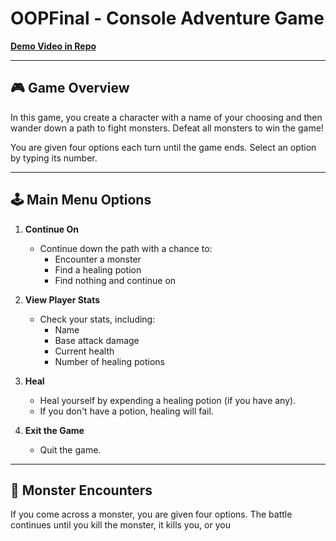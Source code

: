 ﻿# OOPFinal - Console Adventure Game

[**Demo Video in Repo**](#https://github.com/Dmand723/OOPFinal/blob/master/GameDemo.mp4)

---

## 🎮 Game Overview

In this game, you create a character with a name of your choosing and then wander down a path to fight monsters. Defeat all monsters to win the game!

You are given four options each turn until the game ends. Select an option by typing its number.

---

## 🕹️ Main Menu Options

1. **Continue On**  
   - Continue down the path with a chance to:
     - Encounter a monster
     - Find a healing potion
     - Find nothing and continue on

2. **View Player Stats**  
   - Check your stats, including:
     - Name
     - Base attack damage
     - Current health
     - Number of healing potions

3. **Heal**  
   - Heal yourself by expending a healing potion (if you have any).  
   - If you don't have a potion, healing will fail.

4. **Exit the Game**  
   - Quit the game.

---

## 👾 Monster Encounters

If you come across a monster, you are given four options. The battle continues until you kill the monster, it kills you, or you